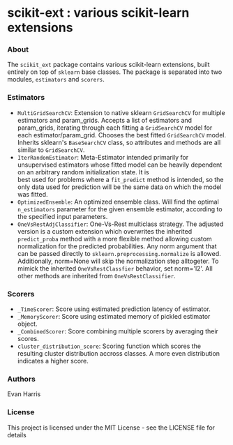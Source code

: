 # scikit-ext : various scikit-learn extensions

### About
The `scikit_ext` package contains various scikit-learn extensions, built entirely on top of `sklearn` base classes.  The package is separated into two modules, `estimators` and `scorers`.  

### Estimators
- `MultiGridSearchCV`: Extension to native sklearn `GridSearchCV` for multiple estimators and param_grids. Accepts a list
    of estimators and param_grids, iterating through each fitting 
    a `GridSearchCV` model for each estimator/param_grid. Chooses
    the best fitted `GridSearchCV` model. Inherits sklearn's `BaseSearchCV`
    class, so attributes and methods are all similar to `GridSearchCV`.
- `IterRandomEstimator`: Meta-Estimator intended primarily for unsupervised 
    estimators whose fitted model can be heavily dependent
    on an arbitrary random initialization state.  It is   
    best used for problems where a `fit_predict` method
    is intended, so the only data used for prediction will be
    the same data on which the model was fitted.
- `OptimizedEnsemble`: An optimized ensemble class. Will find the optimal `n_estimators`
    parameter for the given ensemble estimator, according to the
    specified input parameters.
- `OneVsRestAdjClassifier`: One-Vs-Rest multiclass strategy.  The adjusted version is a custom 
    extension which overwrites the inherited `predict_proba` method with
    a more flexible method allowing custom normalization for the predicted probabilities. Any norm
    argument that can be passed directly to `sklearn.preprocessing.normalize` is allowed. Additionally,
    norm=None will skip the normalization step alltogeter. To mimick the inherited `OneVsRestClassfier`
    behavior, set norm='l2'. All other methods are inherited from `OneVsRestClassifier`.
    
### Scorers
- `_TimeScorer`: Score using estimated prediction latency of estimator.
- `_MemoryScorer`: Score using estimated memory of pickled estimator object.
- `_CombinedScorer`: Score combining multiple scorers by averaging their scores.
- `cluster_distribution_score`: Scoring function which scores the resulting cluster distribution accross classes. 
    A more even distribution indicates a higher score.

### Authors

Evan Harris 

### License

This project is licensed under the MIT License - see the LICENSE file for details
